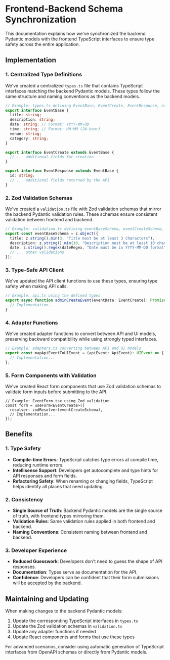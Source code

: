 # Frontend-Backend Schema Synchronization

This documentation explains how we've synchronized the backend Pydantic models with the frontend TypeScript interfaces to ensure type safety across the entire application.

## Implementation

### 1. Centralized Type Definitions

We've created a centralized `types.ts` file that contains TypeScript interfaces matching the backend Pydantic models. These types follow the same structure and naming conventions as the backend models.

```typescript
// Example: types.ts defining EventBase, EventCreate, EventResponse, etc.
export interface EventBase {
  title: string;
  description: string;
  date: string; // Format: YYYY-MM-DD
  time: string; // Format: HH:MM (24-hour)
  venue: string;
  category: string;
}

export interface EventCreate extends EventBase {
  // ... additional fields for creation
}

export interface EventResponse extends EventBase {
  id: string;
  // ... additional fields returned by the API
}
```

### 2. Zod Validation Schemas

We've created a `validation.ts` file with Zod validation schemas that mirror the backend Pydantic validation rules. These schemas ensure consistent validation between frontend and backend.

```typescript
// Example: validation.ts defining eventBaseSchema, eventCreateSchema, etc.
export const eventBaseSchema = z.object({
  title: z.string().min(3, "Title must be at least 3 characters"),
  description: z.string().min(10, "Description must be at least 10 characters"),
  date: z.string().regex(dateRegex, "Date must be in YYYY-MM-DD format"),
  // ... other validations
});
```

### 3. Type-Safe API Client

We've updated the API client functions to use these types, ensuring type safety when making API calls.

```typescript
// Example: api.ts using the defined types
export async function adminCreateEvent(eventData: EventCreate): Promise<EventResponse> {
  // Implementation...
}
```

### 4. Adapter Functions

We've created adapter functions to convert between API and UI models, preserving backward compatibility while using strongly typed interfaces.

```typescript
// Example: adapters.ts converting between API and UI models
export const mapApiEventToUIEvent = (apiEvent: ApiEvent): UIEvent => {
  // Implementation...
};
```

### 5. Form Components with Validation

We've created React form components that use Zod validation schemas to validate form inputs before submitting to the API.

```tsx
// Example: EventForm.tsx using Zod validation
const form = useForm<EventCreate>({
  resolver: zodResolver(eventCreateSchema),
  // Implementation...
});
```

## Benefits

### 1. Type Safety

- **Compile-time Errors**: TypeScript catches type errors at compile time, reducing runtime errors.
- **Intellisense Support**: Developers get autocomplete and type hints for API responses and form fields.
- **Refactoring Safety**: When renaming or changing fields, TypeScript helps identify all places that need updating.

### 2. Consistency

- **Single Source of Truth**: Backend Pydantic models are the single source of truth, with frontend types mirroring them.
- **Validation Rules**: Same validation rules applied in both frontend and backend.
- **Naming Conventions**: Consistent naming between frontend and backend.

### 3. Developer Experience

- **Reduced Guesswork**: Developers don't need to guess the shape of API responses.
- **Documentation**: Types serve as documentation for the API.
- **Confidence**: Developers can be confident that their form submissions will be accepted by the backend.

## Maintaining and Updating

When making changes to the backend Pydantic models:

1. Update the corresponding TypeScript interfaces in `types.ts`
2. Update the Zod validation schemas in `validation.ts`
3. Update any adapter functions if needed
4. Update React components and forms that use these types

For advanced scenarios, consider using automatic generation of TypeScript interfaces from OpenAPI schemas or directly from Pydantic models. 